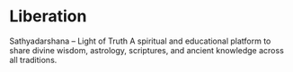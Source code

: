 # Liberation
Sathyadarshana – Light of Truth A spiritual and educational platform to share divine wisdom, astrology, scriptures, and ancient knowledge across all traditions.
